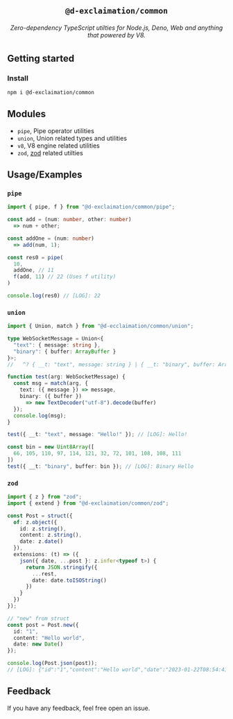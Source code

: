 <div align="center">
  <br />

  <h2><code>@d-exclaimation/common</code></h2>

  <h6>Zero-dependency TypeScript utilties for Node.js, Deno, Web and anything that powered by V8.</h6>

</div>

## Getting started

### Install

```sh
npm i @d-exclaimation/common
```

## Modules

- `pipe`, Pipe operator utilities
- `union`, Union related types and utilities
- `v8`, V8 engine related utilities
- `zod`, [zod](https://github.com/colinhacks/zod) related utilties

## Usage/Examples

### `pipe`

```ts
import { pipe, f } from "@d-exclaimation/common/pipe";

const add = (num: number, other: number) 
  => num + other;

const addOne = (num: number) 
  => add(num, 1);

const res0 = pipe(
  10, 
  addOne, // 11
  f(add, 11) // 22 (Uses f utility)
)

console.log(res0) // [LOG]: 22
```

### `union`
```ts
import { Union, match } from "@d-ecclaimation/common/union";

type WebSocketMessage = Union<{
  "text": { message: string },
  "binary": { buffer: ArrayBuffer }
}>;
//   ^? { __t: "text", message: string } | { __t: "binary", buffer: ArrayBuffer }

function test(arg: WebSocketMessage) {
  const msg = match(arg, {
    text: ({ message }) => message,
    binary: ({ buffer })
      => new TextDecoder("utf-8").decode(buffer)
  });
  console.log(msg);
}

test({ __t: "text", message: "Hello!" }); // [LOG]: Hello!

const bin = new Uint8Array([
  66, 105, 110, 97, 114, 121, 32, 72, 101, 108, 108, 111
])
test({ __t: "binary", buffer: bin }); // [LOG]: Binary Hello
```

### `zod`
```ts
import { z } from "zod";
import { extend } from "@d-exclaimation/common/zod";

const Post = struct({
  of: z.object({
    id: z.string(),
    content: z.string(),
    date: z.date()
  }),
  extensions: (t) => ({
    json({ date, ...post }: z.infer<typeof t>) {
      return JSON.stringify({
        ...rest,
        date: date.toISOString()
      })
    }
  })
});

// "new" from struct
const post = Post.new({
  id: "1",
  content: "Hello world",
  date: new Date()
});

console.log(Post.json(post));
// [LOG]: {"id":"1","content":"Hello world","date":"2023-01-22T08:54:41.213Z"}
```

## Feedback
If you have any feedback, feel free open an issue.

